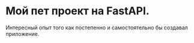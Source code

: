 # Мой пет проект на FastAPI. 

Интересный опыт того как постепенно и самостоятельно бы создавал приложение. 